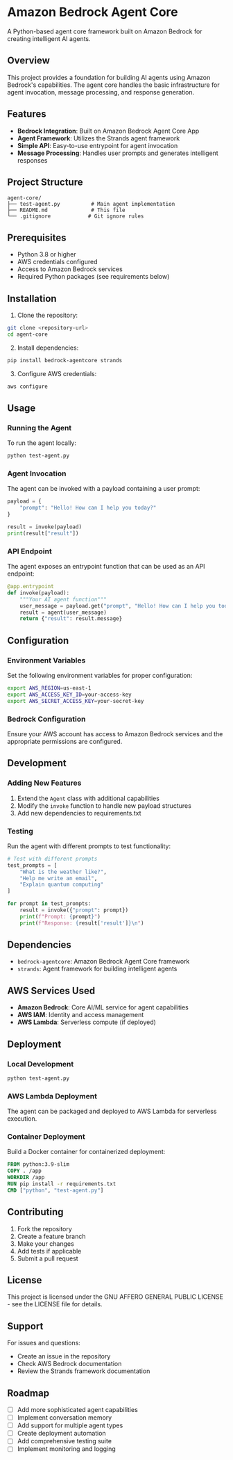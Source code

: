 # Amazon Bedrock Agent Core

A Python-based agent core framework built on Amazon Bedrock for creating intelligent AI agents.

## Overview

This project provides a foundation for building AI agents using Amazon Bedrock's capabilities. The agent core handles the basic infrastructure for agent invocation, message processing, and response generation.

## Features

- **Bedrock Integration**: Built on Amazon Bedrock Agent Core App
- **Agent Framework**: Utilizes the Strands agent framework
- **Simple API**: Easy-to-use entrypoint for agent invocation
- **Message Processing**: Handles user prompts and generates intelligent responses

## Project Structure

```
agent-core/
├── test-agent.py          # Main agent implementation
├── README.md              # This file
└── .gitignore            # Git ignore rules
```

## Prerequisites

- Python 3.8 or higher
- AWS credentials configured
- Access to Amazon Bedrock services
- Required Python packages (see requirements below)

## Installation

1. Clone the repository:
```bash
git clone <repository-url>
cd agent-core
```

2. Install dependencies:
```bash
pip install bedrock-agentcore strands
```

3. Configure AWS credentials:
```bash
aws configure
```

## Usage

### Running the Agent

To run the agent locally:

```bash
python test-agent.py
```

### Agent Invocation

The agent can be invoked with a payload containing a user prompt:

```python
payload = {
    "prompt": "Hello! How can I help you today?"
}

result = invoke(payload)
print(result["result"])
```

### API Endpoint

The agent exposes an entrypoint function that can be used as an API endpoint:

```python
@app.entrypoint
def invoke(payload):
    """Your AI agent function"""
    user_message = payload.get("prompt", "Hello! How can I help you today?")
    result = agent(user_message)
    return {"result": result.message}
```

## Configuration

### Environment Variables

Set the following environment variables for proper configuration:

```bash
export AWS_REGION=us-east-1
export AWS_ACCESS_KEY_ID=your-access-key
export AWS_SECRET_ACCESS_KEY=your-secret-key
```

### Bedrock Configuration

Ensure your AWS account has access to Amazon Bedrock services and the appropriate permissions are configured.

## Development

### Adding New Features

1. Extend the `Agent` class with additional capabilities
2. Modify the `invoke` function to handle new payload structures
3. Add new dependencies to requirements.txt

### Testing

Run the agent with different prompts to test functionality:

```python
# Test with different prompts
test_prompts = [
    "What is the weather like?",
    "Help me write an email",
    "Explain quantum computing"
]

for prompt in test_prompts:
    result = invoke({"prompt": prompt})
    print(f"Prompt: {prompt}")
    print(f"Response: {result['result']}\n")
```

## Dependencies

- `bedrock-agentcore`: Amazon Bedrock Agent Core framework
- `strands`: Agent framework for building intelligent agents

## AWS Services Used

- **Amazon Bedrock**: Core AI/ML service for agent capabilities
- **AWS IAM**: Identity and access management
- **AWS Lambda**: Serverless compute (if deployed)

## Deployment

### Local Development
```bash
python test-agent.py
```

### AWS Lambda Deployment
The agent can be packaged and deployed to AWS Lambda for serverless execution.

### Container Deployment
Build a Docker container for containerized deployment:

```dockerfile
FROM python:3.9-slim
COPY . /app
WORKDIR /app
RUN pip install -r requirements.txt
CMD ["python", "test-agent.py"]
```

## Contributing

1. Fork the repository
2. Create a feature branch
3. Make your changes
4. Add tests if applicable
5. Submit a pull request

## License

This project is licensed under the GNU AFFERO GENERAL PUBLIC LICENSE - see the LICENSE file for details.

## Support

For issues and questions:
- Create an issue in the repository
- Check AWS Bedrock documentation
- Review the Strands framework documentation

## Roadmap

- [ ] Add more sophisticated agent capabilities
- [ ] Implement conversation memory
- [ ] Add support for multiple agent types
- [ ] Create deployment automation
- [ ] Add comprehensive testing suite
- [ ] Implement monitoring and logging
